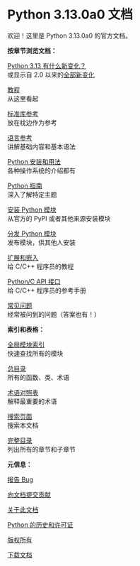 # Python 3.13.0a0 文档

欢迎！这里是 Python 3.13.0a0 的官方文档。

**按章节浏览文档：**

[Python 3.13 有什么新变化？](3.13.md)  
或显示自 2.0 以来的[全部新变化](1.新变化/index.md)

[教程](2.教程/index.md)  
从这里看起

[标准库参考](3.标准库/index.md)  
放在枕边作为参考

[语言参考](4.语言参考/index.md)  
讲解基础内容和基本语法

[Python 安装和用法](5.安装和使用/index.md)  
各种操作系统的介绍都有

[Python 指南](6.常用指引/index.md)  
深入了解特定主题

[安装 Python 模块](7.安装模块/index.md)  
从官方的 PyPI 或者其他来源安装模块

[分发 Python 模块](8.分发模块/index.md)  
发布模块，供其他人安装

[扩展和嵌入](9.拓展和嵌入/index.md)  
给 C/C++ 程序员的教程

[Python/C API 接口](10.C%20API接口/index.md)  
给 C/C++ 程序员的参考手册

[常见问题](11.常见问题/index.md)  
经常被问到的问题（答案也有！）  
  
  
**索引和表格：**

[全局模块索引](py-modindex.md)  
快速查找所有的模块

[总目录](genindex.md)  
所有的函数、类、术语

[术语对照表](glossary.md)  
解释最重要的术语

[搜索页面](search.md)  
搜索本文档

[完整目录](contents.md)  
列出所有的章节和子章节  
  

**元信息：**

[报告 Bug](bugs.md)

[向文档提交贡献](https://devguide.python.org/docquality/#helping-with-documentation)

[关于此文档](about.md)

[Python 的历史和许可证](license.md)

[版权所有](copyright.md)

[下载文档](download.md)  
  

